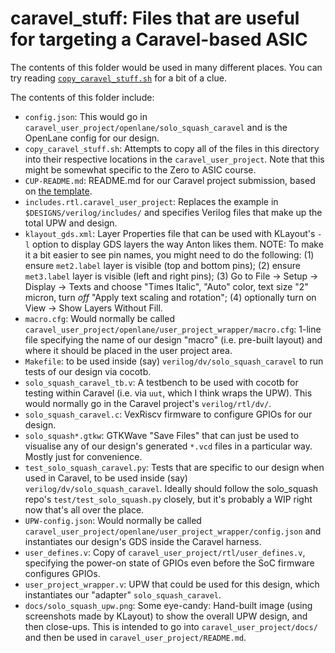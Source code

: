 <!--
# SPDX-FileCopyrightText: 2023 Anton Maurovic <anton@maurovic.com>
#
# Licensed under the Apache License, Version 2.0 (the "License");
# you may not use this file except in compliance with the License.
# You may obtain a copy of the License at
#
#      http://www.apache.org/licenses/LICENSE-2.0
#
# Unless required by applicable law or agreed to in writing, software
# distributed under the License is distributed on an "AS IS" BASIS,
# WITHOUT WARRANTIES OR CONDITIONS OF ANY KIND, either express or implied.
# See the License for the specific language governing permissions and
# limitations under the License.
# SPDX-License-Identifier: Apache-2.0
-->

# caravel_stuff: Files that are useful for targeting a Caravel-based ASIC

The contents of this folder would be used in many different places. You can try reading [`copy_caravel_stuff.sh`](./copy_caravel_stuff.sh) for a bit of a clue.

The contents of this folder include:

*   `config.json`: This would go in `caravel_user_project/openlane/solo_squash_caravel` and is the OpenLane config for our design.
*   `copy_caravel_stuff.sh`: Attempts to copy all of the files in this directory into their respective locations in the `caravel_user_project`. Note that this might be somewhat specific to the Zero to ASIC course.
*   `CUP-README.md`: README.md for our Caravel project submission, based on [the template](https://github.com/efabless/caravel_user_project/blob/main/README.md).
*   `includes.rtl.caravel_user_project`: Replaces the example in `$DESIGNS/verilog/includes/` and specifies Verilog files that make up the total UPW and design.
*   `klayout_gds.xml`: Layer Properties file that can be used with KLayout's `-l` option to display GDS layers the way Anton likes them. NOTE: To make it a bit easier to see pin names, you might need to do the following: (1) ensure `met2.label` layer is visible (top and bottom pins); (2) ensure `met3.label` layer is visible (left and right pins); (3) Go to File &rarr; Setup &rarr; Display &rarr; Texts and choose "Times Italic", "Auto" color, text size "2" micron, turn *off* "Apply text scaling and rotation"; (4) optionally turn on View &rarr; Show Layers Without Fill.
*   `macro.cfg`: Would normally be called `caravel_user_project/openlane/user_project_wrapper/macro.cfg`: 1-line file specifying the name of our design "macro" (i.e. pre-built layout) and where it should be placed in the user project area.
*   `Makefile`: to be used inside (say) `verilog/dv/solo_squash_caravel` to run tests of our design via cocotb.
*   `solo_squash_caravel_tb.v`: A testbench to be used with cocotb for testing within Caravel (i.e. via `uut`, which I think wraps the UPW). This would normally go in the Caravel project's `verilog/rtl/dv/`.
*   `solo_squash_caravel.c`: VexRiscv firmware to configure GPIOs for our design.
*   `solo_squash*.gtkw`: GTKWave "Save Files" that can just be used to visualise any of our design's generated `*.vcd` files in a particular way. Mostly just for convenience.
*   `test_solo_squash_caravel.py`: Tests that are specific to our design when used in Caravel, to be used inside (say) `verilog/dv/solo_squash_caravel`. Ideally should follow the solo_squash repo's `test/test_solo_squash.py` closely, but it's probably a WIP right now that's all over the place.
*   `UPW-config.json`: Would normally be called `caravel_user_project/openlane/user_project_wrapper/config.json` and instantiates our design's GDS inside the Caravel harness.
*   `user_defines.v`: Copy of `caravel_user_project/rtl/user_defines.v`, specifying the power-on state of GPIOs even before the SoC firmware configures GPIOs.
*   `user_project_wrapper.v`: UPW that could be used for this design, which instantiates our "adapter" `solo_squash_caravel`.
*   `docs/solo_squash_upw.png`: Some eye-candy: Hand-built image (using screenshots made by KLayout) to show the overall UPW design, and then close-ups. This is intended to go into `caravel_user_project/docs/` and then be used in `caravel_user_project/README.md`.
